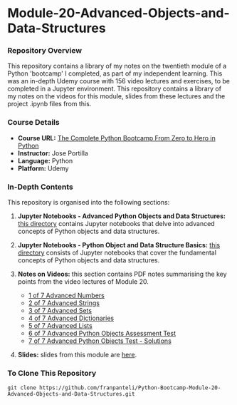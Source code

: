 # Module-20-Advanced-Objects-and-Data-Structures

### Repository Overview 

This repository contains a library of my notes on the twentieth module of a Python 'bootcamp' I completed, as part of my independent learning. This was an in-depth Udemy course with 156 video lectures and exercises, to be completed in a Jupyter environment. This repository contains a library of my notes on the videos for this module, slides from these lectures and the project .ipynb files from this.  

### Course Details
- **Course URL:** [The Complete Python Bootcamp From Zero to Hero in Python](https://www.udemy.com/course/complete-python-bootcamp/?couponCode=ST18MT62524)
- **Instructor:** Jose Portilla
- **Language:** Python
- **Platform:** Udemy 

### In-Depth Contents
This repository is organised into the following sections:

1. **Jupyter Notebooks - Advanced Python Objects and Data Structures:**
   [this directory](https://github.com/franpanteli/Python-Bootcamp-Module-20-Advanced-Objects-and-Data-Structures/tree/main/Jupyter%20Notebooks%20-%20Advanced%20Python%20Objects%20and%20Data%20Structures) contains Jupyter notebooks that delve into advanced concepts of Python objects and data structures.

2. **Jupyter Notebooks - Python Object and Data Structure Basics:**
   [this directory](https://github.com/franpanteli/Python-Bootcamp-Module-20-Advanced-Objects-and-Data-Structures/tree/main/Jupyter%20Notebooks%20-%20Python%20Object%20and%20Data%20Structure%20Basics) consists of Jupyter notebooks that cover the fundamental concepts of Python objects and data structures.

3. **Notes on Videos:**
   this section contains PDF notes summarising the key points from the video lectures of Module 20. 
   - [1 of 7 Advanced Numbers](https://github.com/franpanteli/Python-Bootcamp-Module-20-Advanced-Objects-and-Data-Structures/blob/main/Notes%20on%20Videos%20-%20Module%2020%20Advanced%20Objects%20and%20Data%20Structures/1%20of%207%20Advanced%20Numbers.pdf)
    - [2 of 7 Advanced Strings](https://github.com/franpanteli/Python-Bootcamp-Module-20-Advanced-Objects-and-Data-Structures/blob/main/Notes%20on%20Videos%20-%20Module%2020%20Advanced%20Objects%20and%20Data%20Structures/2%20of%207%20Advanced%20Strings.pdf)
    - [3 of 7 Advanced Sets](https://github.com/franpanteli/Python-Bootcamp-Module-20-Advanced-Objects-and-Data-Structures/blob/main/Notes%20on%20Videos%20-%20Module%2020%20Advanced%20Objects%20and%20Data%20Structures/3%20of%207%20Advanced%20Sets.pdf)
    - [4 of 7 Advanced Dictionaries](https://github.com/franpanteli/Python-Bootcamp-Module-20-Advanced-Objects-and-Data-Structures/blob/main/Notes%20on%20Videos%20-%20Module%2020%20Advanced%20Objects%20and%20Data%20Structures/4%20of%207%20Advanced%20Dictionaries.pdf)
    - [5 of 7 Advanced Lists](https://github.com/franpanteli/Python-Bootcamp-Module-20-Advanced-Objects-and-Data-Structures/blob/main/Notes%20on%20Videos%20-%20Module%2020%20Advanced%20Objects%20and%20Data%20Structures/5%20of%207%20Advanced%20Lists.pdf)
    - [6 of 7 Advanced Python Objects Assessment Test](https://github.com/franpanteli/Python-Bootcamp-Module-20-Advanced-Objects-and-Data-Structures/blob/main/Notes%20on%20Videos%20-%20Module%2020%20Advanced%20Objects%20and%20Data%20Structures/6%20of%207%20Advanced%20Python%20Objects%20Assessment%20Test.pdf)
    - [7 of 7 Advanced Python Objects Test - Solutions](https://github.com/franpanteli/Python-Bootcamp-Module-20-Advanced-Objects-and-Data-Structures/blob/main/Notes%20on%20Videos%20-%20Module%2020%20Advanced%20Objects%20and%20Data%20Structures/7%20of%207%20Advanced%20Python%20Objects%20Test%20-%20Solutions.pdf)

4. **Slides:**
   slides from this module are [here](https://github.com/franpanteli/Python-Bootcamp-Module-20-Advanced-Objects-and-Data-Structures/blob/main/Python%20Object%20and%20Data%20Structure%20Basics%20Slides.pdf).


   

### To Clone This Repository
```
git clone https://github.com/franpanteli/Python-Bootcamp-Module-20-Advanced-Objects-and-Data-Structures.git
```
